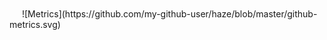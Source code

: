 <img height="16" src="http://counter.haze.cool/haze"/>
![Metrics](https://github.com/my-github-user/haze/blob/master/github-metrics.svg)
